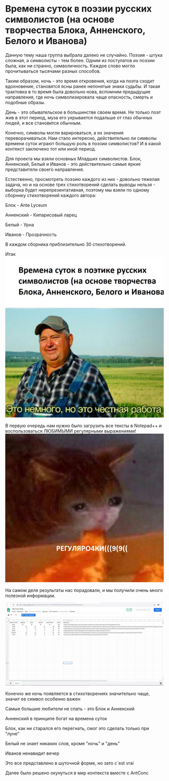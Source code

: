 # Времена суток в поэзии русских символистов (на основе творчества Блока, Анненского, Белого и Иванова)
Данную тему наша группа выбрала далеко не случайно. Поэзия - штука сложная, а символисты - тем более. Одним из постулатов их поэзии была, как ни странно, символичность. Каждое слово могло прочитываться тысячами разных способов. 

Таким образом, ночь - это время откровения, когда на поэта сходит вдохновение, становятся ясны ранее непонятые знаки судьбы. И такая трактовка в то время была довольно нова, вспомним предыдущие направления, где ночь символизировала чаще опасность, смерть и подобные образы. 

День - это обывательское в большинстве своем время. Не только поэт жив в этот период, муза его укрывается подальше от глаз обычных людей, и все становится обычным. 

Конечно, символы могли варироваться, а их значения переворачиваться. 
Нам стало интересно, действительно ли символы времени суток играют большую роль в поэзии символистов? И в какой контекст заключено тот или иной период.

Для проекта мы взяли основных Младших символистов. Блок, Анненский, Белый и Иванов - это действительно самые яркие представители своего направления. 

Естественно, просмотреть поэзию каждого из них - довольно тяжелая задача, но и на основе трех стихотворений сделать выводы нельзя - выборка будет нерепрезентативная, поэтому мы взяли по одному сборнику стихотворений каждого автора: 

Блок - Ante Lyceum 

Анненский - Кипарисовый ларец

Белый - Урна

Иванов - Прозрачность

В каждом сборника приблизительно 30 стихотворений.

Итак
![TJDtca0GKy0.jpg](https://github.com/XakerV/Project/blob/master/TJDtca0GKy0.jpg)

В первую очередь нам нужно было загрузить все тексты в Notepad++ и воспользоваться ЛЮБИМЫМИ регулярными выражениями!
![SoDyTSfA4f0.jpg](https://github.com/XakerV/Project/blob/master/SoDyTSfA4f0.jpg)

На самом деле результаты нас порадовали, и мы получили очень много полезной информации.

![1.jpg](https://github.com/XakerV/Project/blob/master/1.jpg)

Конечно же ночь появляется в стихотворениях значительно чаще, значит ее символ особенно важен

Самые большие любители не спать - это Блок и Анненский

Анненский в принципе богат на времена суток

Блок, как ни старался его перегнать, смог это сделать только при "луне"

Белый не знает никаких слов, кроме "ночь" и "день"

Иванов ненавидит вечер

Это все представлено в шуточной форме, но зато c`est vrai

Далее было решено окунуться в мир контекста вместе с AntConc
